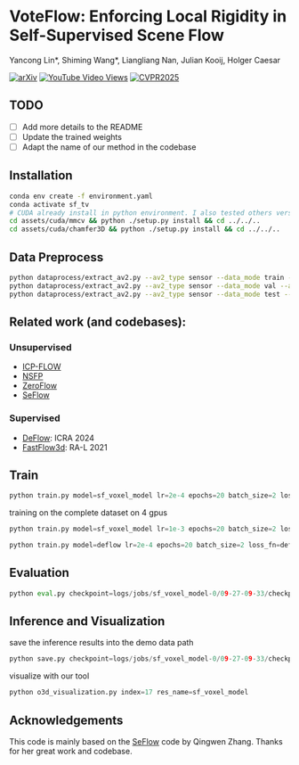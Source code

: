 # VoteFlow: Enforcing Local Rigidity in Self-Supervised Scene Flow
Yancong Lin*, Shiming Wang*, Liangliang Nan, Julian Kooij, Holger Caesar

[![arXiv](https://img.shields.io/badge/arXiv-2503.22328-b31b1b?logo=arxiv&logoColor=white)](https://arxiv.org/abs/2503.22328)
[![YouTube Video Views](https://img.shields.io/youtube/views/38dQqMKGEEg)](https://www.youtube.com/watch?v=38dQqMKGEEg&t=163s&ab_channel=IntelligentVehiclesatTUDelft)
[![CVPR2025](https://img.shields.io/badge/CVPR-2025-blue)](https://surfdrive.surf.nl/files/index.php/s/uJWqDaSKdrMRh6U)


## TODO
- [ ] Add more details to the README
- [ ] Update the trained weights
- [ ] Adapt the name of our method in the codebase

## Installation
```bash
conda env create -f environment.yaml
conda activate sf_tv
# CUDA already install in python environment. I also tested others version like 11.3, 11.4, 11.7, 11.8 all works
cd assets/cuda/mmcv && python ./setup.py install && cd ../../..
cd assets/cuda/chamfer3D && python ./setup.py install && cd ../../..
```

## Data Preprocess

```bash
python dataprocess/extract_av2.py --av2_type sensor --data_mode train --argo_dir /datasets/Argoverse2 --output_dir /datasets/Argoverse2/preprocess_v2 --nproc 24
python dataprocess/extract_av2.py --av2_type sensor --data_mode val --argo_dir /datasets/Argoverse2 --output_dir /datasets/Argoverse2/preprocess_v2 --mask_dir /datasets/Argoverse2/3d_scene_flow --nproc 24
python dataprocess/extract_av2.py --av2_type sensor --data_mode test --argo_dir /datasets/Argoverse2 --output_dir /datasets/Argoverse2/preprocess_v2 --mask_dir /datasets/Argoverse2/3d_scene_flow --nproc 24
```

## Related work (and codebases):
### Unsupervised
+ [ICP-FLOW](https://github.com/yanconglin/ICP-Flow)
+ [NSFP](https://github.com/Lilac-Lee/Neural_Scene_Flow_Prior/tree/main)
+ [ZeroFlow](https://github.com/kylevedder/zeroflow)
+ [SeFlow](https://github.com/KTH-RPL/SeFlow)
### Supervised

+ [DeFlow](https://arxiv.org/abs/2401.16122): ICRA 2024
+ [FastFlow3d](https://arxiv.org/abs/2103.01306): RA-L 2021

## Train 
``` python 
python train.py model=sf_voxel_model lr=2e-4 epochs=20 batch_size=2 loss_fn=warpedLoss
```
training on the complete dataset on 4 gpus

```python
python train.py model=sf_voxel_model lr=1e-3 epochs=20 batch_size=2 loss_fn=warpedLoss gpus=[0,1,2,3] wandb_mode=online exp_note="the_special_description_for_this_experiment"
```

```python
python train.py model=deflow lr=2e-4 epochs=20 batch_size=2 loss_fn=deflowLoss
```
## Evaluation 

```python
python eval.py checkpoint=logs/jobs/sf_voxel_model-0/09-27-09-33/checkpoints/17_sf_voxel_model.ckpt av2_mode=val
```
## Inference and Visualization
save the inference results into the demo data path
```python 
python save.py checkpoint=logs/jobs/sf_voxel_model-0/09-27-09-33/checkpoints/17_sf_voxel_model.ckpt dataset_path=data/Argoverse2_demo/preprocess_v2/sensor/val_vis res_name=sf_voxel_model
```

visualize with our tool

```python
python o3d_visualization.py index=17 res_name=sf_voxel_model  
```

## Acknowledgements
This code is mainly based on the [SeFlow](https://github.com/KTH-RPL/SeFlow) code by Qingwen Zhang. Thanks for her great work and codebase.
<!-- Additionally, we would like to express our sincere thanks to Kyle Vedder et al. for hosting and providing extensive support for Argoverse2 2024 Scene Flow Challenge -->